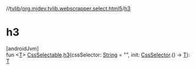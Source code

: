 //[tvlib](../../index.md)/[org.mjdev.tvlib.webscrapper.select.html5](index.md)/[h3](h3.md)

# h3

[androidJvm]\
fun &lt;[T](h3.md)&gt; [CssSelectable](../org.mjdev.tvlib.webscrapper.select/-css-selectable/index.md).[h3](h3.md)(cssSelector: [String](https://kotlinlang.org/api/latest/jvm/stdlib/kotlin/-string/index.html) = &quot;&quot;, init: [CssSelector](../org.mjdev.tvlib.webscrapper.select/-css-selector/index.md).() -&gt; [T](h3.md)): [T](h3.md)
